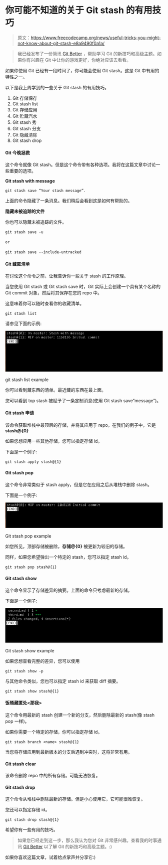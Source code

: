 # 你可能不知道的关于 Git stash 的有用技巧

> 原文：<https://www.freecodecamp.org/news/useful-tricks-you-might-not-know-about-git-stash-e8a9490f0a1a/>

> 我已经发布了一份简讯 [Git Better](https://gitbetter.substack.com/) ，帮助学习 Git 的新技巧和高级主题。如果你有兴趣在 Git 中让你的游戏更好，你绝对应该去看看。

如果你使用 Git 已经有一段时间了，你可能会使用 Git stash。这是 Git 中有用的特性之一。

以下是我上周学到的一些关于 Git stash 的有用技巧。

1.  Git 存储保存
2.  Git stash list
3.  Git 存储应用
4.  Git 贮藏汽水
5.  Git stash 秀
6.  Git stash 分支<name></name>
7.  Git 隐藏清除
8.  Git stash drop

#### **Git 今晚拯救**

这个命令就像 Git stash。但是这个命令带有各种选项。我将在这篇文章中讨论一些重要的选项。

**Git stash with message**

```
git stash save “Your stash message”.
```

上面的命令隐藏了一条消息。我们稍后会看到这是如何有帮助的。

**隐藏未被追踪的文件**

你也可以隐藏未被追踪的文件。

```
git stash save -u

or

git stash save --include-untracked
```

#### **Git 藏匿清单**

在讨论这个命令之前，让我告诉你一些关于 stash 的工作原理。

当您使用 Git stash 或 Git stash save 时，Git 实际上会创建一个具有某个名称的 Git commit 对象，然后将其保存在您的 repo 中。

这意味着你可以随时查看你的收藏清单。

```
git stash list
```

请参见下面的示例:

![757jZHhanVirv5F5ZBeTXi2XNVPyAhOmDgwV](img/e06f13e986923ec64d9f54c0520d0ba3.png)

git stash list example

你可以看到藏东西的清单。最近藏的东西在最上面。

您可以看到 top stash 被赋予了一条定制消息(使用 Git stash save“message”)。

#### **Git stash 申请**

该命令获取堆栈中最顶层的存储，并将其应用于 repo。在我们的例子中，它是 **stash@{0}**

如果您想应用一些其他存储，您可以指定存储 id。

下面是一个例子:

```
git stash apply stash@{1}
```

#### **Git stash pop**

这个命令非常类似于 stash apply，但是它在应用之后从堆栈中删除 stash。

下面是一个例子:

![NrqQy5PTwIBRxvQ2WnlY09EV3ayd7DTbr2k9](img/4c9d43e4156c841f71cee7927c70d6e1.png)

Git stash pop example

如您所见，顶部存储被删除，**存储@{0}** 被更新为较旧的存储。

同样，如果您希望弹出一个特定的 stash，您可以指定 stash id。

```
git stash pop stash@{1}
```

#### **Git stash show**

这个命令显示了存储差异的摘要。上面的命令只考虑最新的存储。

下面是一个例子:

![W6tFM8O0xrUfFznYg9O-mvAND4zNDX2R-RFc](img/66bac2047fe7c09fe2f2cd48f4446879.png)

Git stash show example

如果您想查看完整的差异，您可以使用

```
git stash show -p
```

与其他命令类似，您也可以指定 stash id 来获取 diff 摘要。

```
git stash show stash@{1}
```

#### **饭桶藏匿处<那**我>

这个命令用最新的 stash 创建一个新的分支，然后删除最新的 stash(像 stash pop 一样)。

如果你需要一个特定的存储，你可以指定存储 id。

```
git stash branch <name> stash@{1}
```

当您将存储应用到最新版本的分支后遇到冲突时，这将非常有用。

#### **Git stash clear**

该命令删除 repo 中的所有存储。可能无法恢复。

#### **Git stash drop**

这个命令从堆栈中删除最新的存储。但是小心使用它，它可能很难恢复。

您还可以指定存储 id。

```
git stash drop stash@{1}
```

希望你有一些有用的技巧。

> 如果您已经走到这一步，那么我认为您对 Git 非常感兴趣。查看我的时事通讯 [Git Better](https://gitbetter.substack.com/) 以了解 Git 的新技巧和高级主题。:)

如果你喜欢这篇文章，试着给点掌声并分享它:)